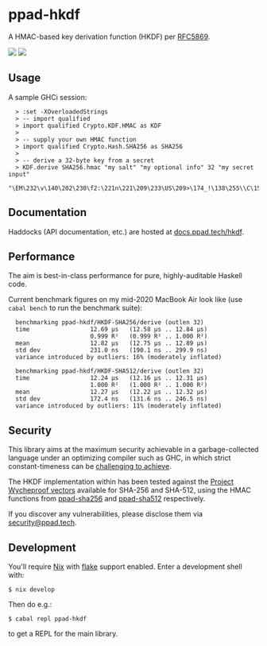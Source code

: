 # ppad-hkdf

A HMAC-based key derivation function (HKDF) per
[RFC5869](https://datatracker.ietf.org/doc/html/rfc5869).

[![](https://img.shields.io/hackage/v/ppad-hkdf?color=blue)](https://hackage.haskell.org/package/ppad-hkdf)
![](https://img.shields.io/badge/license-MIT-brightgreen)

## Usage

A sample GHCi session:

```
  > :set -XOverloadedStrings
  > -- import qualified
  > import qualified Crypto.KDF.HMAC as KDF
  >
  > -- supply your own HMAC function
  > import qualified Crypto.Hash.SHA256 as SHA256
  >
  > -- derive a 32-byte key from a secret
  > KDF.derive SHA256.hmac "my salt" "my optional info" 32 "my secret input"
  "\EM\232\v\140\202\230\f2:\221n\221\209\233\US\209>\174_!\138\255\\C\150\237^X\226\tt\252"
```

## Documentation

Haddocks (API documentation, etc.) are hosted at
[docs.ppad.tech/hkdf][hadoc].

## Performance

The aim is best-in-class performance for pure, highly-auditable Haskell
code.

Current benchmark figures on my mid-2020 MacBook Air look like (use
`cabal bench` to run the benchmark suite):

```
  benchmarking ppad-hkdf/HKDF-SHA256/derive (outlen 32)
  time                 12.69 μs   (12.58 μs .. 12.84 μs)
                       0.999 R²   (0.999 R² .. 1.000 R²)
  mean                 12.82 μs   (12.75 μs .. 12.89 μs)
  std dev              231.0 ns   (190.1 ns .. 299.9 ns)
  variance introduced by outliers: 16% (moderately inflated)

  benchmarking ppad-hkdf/HKDF-SHA512/derive (outlen 32)
  time                 12.24 μs   (12.16 μs .. 12.31 μs)
                       1.000 R²   (1.000 R² .. 1.000 R²)
  mean                 12.27 μs   (12.22 μs .. 12.32 μs)
  std dev              172.4 ns   (131.6 ns .. 246.5 ns)
  variance introduced by outliers: 11% (moderately inflated)
```

## Security

This library aims at the maximum security achievable in a
garbage-collected language under an optimizing compiler such as GHC, in
which strict constant-timeness can be [challenging to achieve][const].

The HKDF implementation within has been tested against the [Project
Wycheproof vectors][wyche] available for SHA-256 and SHA-512, using
the HMAC functions from [ppad-sha256][sh256] and [ppad-sha512][sh512]
respectively.

If you discover any vulnerabilities, please disclose them via
security@ppad.tech.

## Development

You'll require [Nix][nixos] with [flake][flake] support enabled. Enter a
development shell with:

```
$ nix develop
```

Then do e.g.:

```
$ cabal repl ppad-hkdf
```

to get a REPL for the main library.

[nixos]: https://nixos.org/
[flake]: https://nixos.org/manual/nix/unstable/command-ref/new-cli/nix3-flake.html
[hadoc]: https://docs.ppad.tech/hkdf
[sh256]: https://git.ppad.tech/sha256
[sh512]: https://git.ppad.tech/sha512
[const]: https://www.chosenplaintext.ca/articles/beginners-guide-constant-time-cryptography.html
[wyche]: https://github.com/C2SP/wycheproof
